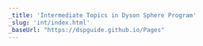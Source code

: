 ```yaml
---
_title: 'Intermediate Topics in Dyson Sphere Program'
_slug: 'int/index.html'
_baseUrl: "https://dspguide.github.io/Pages"
---
```



